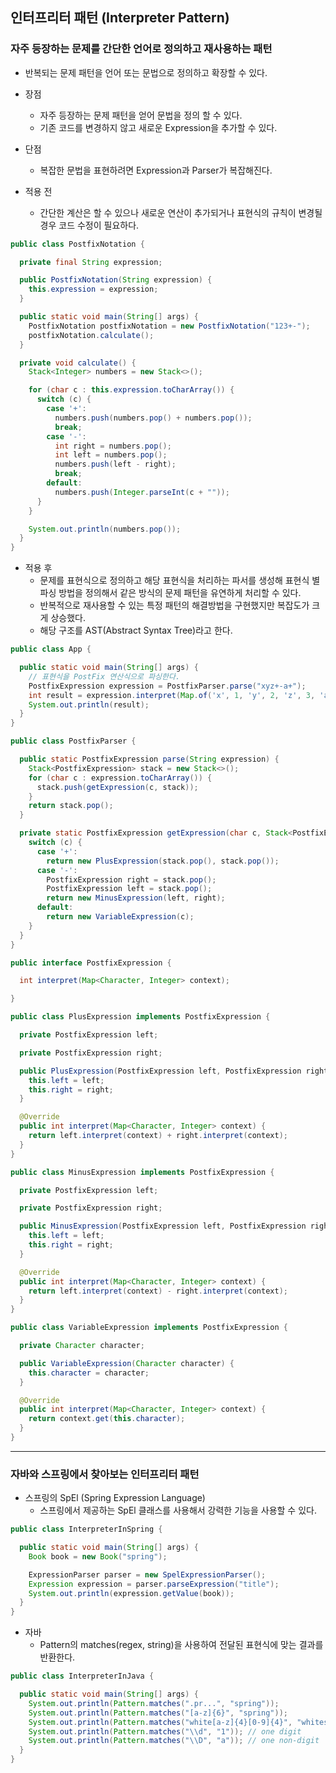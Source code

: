 ## 인터프리터 패턴 (Interpreter Pattern)
### 자주 등장하는 문제를 간단한 언어로 정의하고 재사용하는 패턴
- 반복되는 문제 패턴을 언어 또는 문법으로 정의하고 확장할 수 있다.

- 장점
  - 자주 등장하는 문제 패턴을 얻어 문법을 정의 할 수 있다.
  - 기존 코드를 변경하지 않고 새로운 Expression을 추가할 수 있다.
- 단점
  - 복잡한 문법을 표현하려면 Expression과 Parser가 복잡해진다.


- 적용 전
  - 간단한 계산은 할 수 있으나 새로운 연산이 추가되거나 표현식의 규칙이 변경될 경우 코드 수정이 필요하다.

```java
public class PostfixNotation {

  private final String expression;

  public PostfixNotation(String expression) {
    this.expression = expression;
  }

  public static void main(String[] args) {
    PostfixNotation postfixNotation = new PostfixNotation("123+-");
    postfixNotation.calculate();
  }

  private void calculate() {
    Stack<Integer> numbers = new Stack<>();

    for (char c : this.expression.toCharArray()) {
      switch (c) {
        case '+':
          numbers.push(numbers.pop() + numbers.pop());
          break;
        case '-':
          int right = numbers.pop();
          int left = numbers.pop();
          numbers.push(left - right);
          break;
        default:
          numbers.push(Integer.parseInt(c + ""));
      }
    }

    System.out.println(numbers.pop());
  }
}
```





- 적용 후
  - 문제를 표현식으로 정의하고 해당 표현식을 처리하는 파서를 생성해 표현식 별 파싱 방법을 정의해서 같은 방식의 문제 패턴을 유연하게 처리할 수 있다.
  - 반복적으로 재사용할 수 있는 특정 패턴의 해결방법을 구현했지만 복잡도가 크게 상승했다.
  - 해당 구조를 AST(Abstract Syntax Tree)라고 한다.

```java
public class App {

  public static void main(String[] args) {
    // 표현식을 PostFix 연산식으로 파싱한다.
    PostfixExpression expression = PostfixParser.parse("xyz+-a+");
    int result = expression.interpret(Map.of('x', 1, 'y', 2, 'z', 3, 'a', 4));
    System.out.println(result);
  }
}
```

```java
public class PostfixParser {

  public static PostfixExpression parse(String expression) {
    Stack<PostfixExpression> stack = new Stack<>();
    for (char c : expression.toCharArray()) {
      stack.push(getExpression(c, stack));
    }
    return stack.pop();
  }

  private static PostfixExpression getExpression(char c, Stack<PostfixExpression> stack) {
    switch (c) {
      case '+':
        return new PlusExpression(stack.pop(), stack.pop());
      case '-':
        PostfixExpression right = stack.pop();
        PostfixExpression left = stack.pop();
        return new MinusExpression(left, right);
      default:
        return new VariableExpression(c);
    }
  }
}
```

```java
public interface PostfixExpression {

  int interpret(Map<Character, Integer> context);

}
```

```java
public class PlusExpression implements PostfixExpression {

  private PostfixExpression left;

  private PostfixExpression right;

  public PlusExpression(PostfixExpression left, PostfixExpression right) {
    this.left = left;
    this.right = right;
  }

  @Override
  public int interpret(Map<Character, Integer> context) {
    return left.interpret(context) + right.interpret(context);
  }
}
```

```java
public class MinusExpression implements PostfixExpression {

  private PostfixExpression left;

  private PostfixExpression right;

  public MinusExpression(PostfixExpression left, PostfixExpression right) {
    this.left = left;
    this.right = right;
  }

  @Override
  public int interpret(Map<Character, Integer> context) {
    return left.interpret(context) - right.interpret(context);
  }
}
```

```java
public class VariableExpression implements PostfixExpression {

  private Character character;

  public VariableExpression(Character character) {
    this.character = character;
  }

  @Override
  public int interpret(Map<Character, Integer> context) {
    return context.get(this.character);
  }
}
```

---
### 자바와 스프링에서 찾아보는 인터프리터 패턴

- 스프링의 SpEl (Spring Expression Language)
  - 스프링에서 제공하는 SpEl 클래스를 사용해서 강력한 기능을 사용할 수 있다.

```java
public class InterpreterInSpring {

  public static void main(String[] args) {
    Book book = new Book("spring");

    ExpressionParser parser = new SpelExpressionParser();
    Expression expression = parser.parseExpression("title");
    System.out.println(expression.getValue(book));
  }
}
```

- 자바
  - Pattern의 matches(regex, string)을 사용하여 전달된 표현식에 맞는 결과를 반환한다.

```java
public class InterpreterInJava {

  public static void main(String[] args) {
    System.out.println(Pattern.matches(".pr...", "spring"));
    System.out.println(Pattern.matches("[a-z]{6}", "spring"));
    System.out.println(Pattern.matches("white[a-z]{4}[0-9]{4}", "whiteship2000"));
    System.out.println(Pattern.matches("\\d", "1")); // one digit
    System.out.println(Pattern.matches("\\D", "a")); // one non-digit
  }
}
```